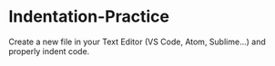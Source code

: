 # Indentation-Practice
Create a new file in your Text Editor (VS Code, Atom, Sublime...) and properly indent code.
